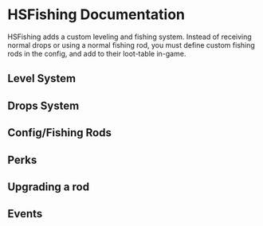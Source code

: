 # HSFishing Documentation
  
  HSFishing adds a custom leveling and fishing system. Instead of receiving normal drops or using a normal fishing rod, you must define custom fishing rods in the config, and add to their loot-table in-game.  

## Level System


## Drops System


## Config/Fishing Rods


## Perks


## Upgrading a rod


## Events
